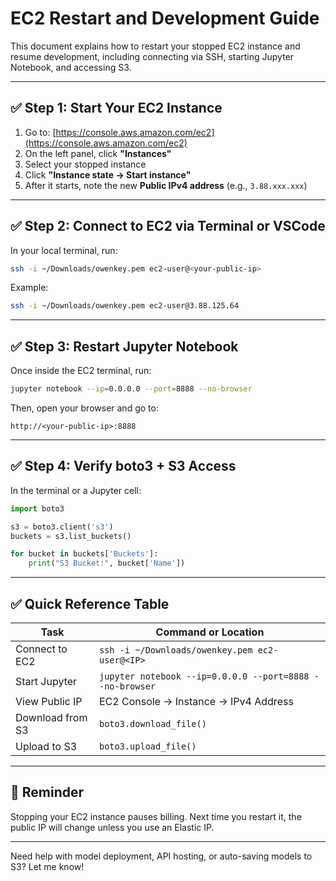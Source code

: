 # EC2 Restart and Development Guide

This document explains how to restart your stopped EC2 instance and resume development, including connecting via SSH, starting Jupyter Notebook, and accessing S3.

---

## ✅ Step 1: Start Your EC2 Instance

1. Go to: [https://console.aws.amazon.com/ec2](https://console.aws.amazon.com/ec2)
2. On the left panel, click **"Instances"**
3. Select your stopped instance
4. Click **"Instance state → Start instance"**
5. After it starts, note the new **Public IPv4 address** (e.g., `3.88.xxx.xxx`)

---

## ✅ Step 2: Connect to EC2 via Terminal or VSCode

In your local terminal, run:

```bash
ssh -i ~/Downloads/owenkey.pem ec2-user@<your-public-ip>
```

Example:

```bash
ssh -i ~/Downloads/owenkey.pem ec2-user@3.88.125.64
```

---

## ✅ Step 3: Restart Jupyter Notebook

Once inside the EC2 terminal, run:

```bash
jupyter notebook --ip=0.0.0.0 --port=8888 --no-browser
```

Then, open your browser and go to:

```
http://<your-public-ip>:8888
```

---

## ✅ Step 4: Verify boto3 + S3 Access

In the terminal or a Jupyter cell:

```python
import boto3

s3 = boto3.client('s3')
buckets = s3.list_buckets()

for bucket in buckets['Buckets']:
    print("S3 Bucket:", bucket['Name'])
```

---

## ✅ Quick Reference Table

| Task             | Command or Location                                      |
| ---------------- | -------------------------------------------------------- |
| Connect to EC2   | `ssh -i ~/Downloads/owenkey.pem ec2-user@<IP>`           |
| Start Jupyter    | `jupyter notebook --ip=0.0.0.0 --port=8888 --no-browser` |
| View Public IP   | EC2 Console → Instance → IPv4 Address                    |
| Download from S3 | `boto3.download_file()`                                  |
| Upload to S3     | `boto3.upload_file()`                                    |

---

## 📅 Reminder

Stopping your EC2 instance pauses billing. Next time you restart it, the public IP will change unless you use an Elastic IP.

---

Need help with model deployment, API hosting, or auto-saving models to S3? Let me know!
